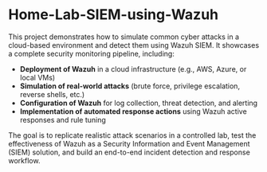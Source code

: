 # Home-Lab-SIEM-using-Wazuh
This project demonstrates how to simulate common cyber attacks in a cloud-based environment and detect them using Wazuh SIEM. It showcases a complete security monitoring pipeline, including:

- **Deployment of Wazuh** in a cloud infrastructure (e.g., AWS, Azure, or local VMs)
- **Simulation of real-world attacks** (brute force, privilege escalation, reverse shells, etc.)
- **Configuration of Wazuh** for log collection, threat detection, and alerting
- **Implementation of automated response actions** using Wazuh active responses and rule tuning

The goal is to replicate realistic attack scenarios in a controlled lab, test the effectiveness of Wazuh as a Security Information and Event Management (SIEM) solution, and build an end-to-end incident detection and response workflow.
